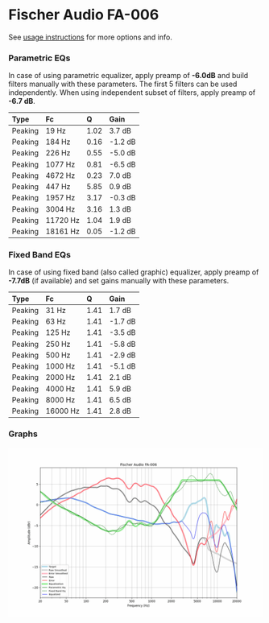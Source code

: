 # Fischer Audio FA-006
See [usage instructions](https://github.com/jaakkopasanen/AutoEq#usage) for more options and info.

### Parametric EQs
In case of using parametric equalizer, apply preamp of **-6.0dB** and build filters manually
with these parameters. The first 5 filters can be used independently.
When using independent subset of filters, apply preamp of **-6.7 dB**.

| Type    | Fc       |    Q | Gain    |
|:--------|:---------|:-----|:--------|
| Peaking | 19 Hz    | 1.02 | 3.7 dB  |
| Peaking | 184 Hz   | 0.16 | -1.2 dB |
| Peaking | 226 Hz   | 0.55 | -5.0 dB |
| Peaking | 1077 Hz  | 0.81 | -6.5 dB |
| Peaking | 4672 Hz  | 0.23 | 7.0 dB  |
| Peaking | 447 Hz   | 5.85 | 0.9 dB  |
| Peaking | 1957 Hz  | 3.17 | -0.3 dB |
| Peaking | 3004 Hz  | 3.16 | 1.3 dB  |
| Peaking | 11720 Hz | 1.04 | 1.9 dB  |
| Peaking | 18161 Hz | 0.05 | -1.2 dB |

### Fixed Band EQs
In case of using fixed band (also called graphic) equalizer, apply preamp of **-7.7dB**
(if available) and set gains manually with these parameters.

| Type    | Fc       |    Q | Gain    |
|:--------|:---------|:-----|:--------|
| Peaking | 31 Hz    | 1.41 | 1.7 dB  |
| Peaking | 63 Hz    | 1.41 | -1.7 dB |
| Peaking | 125 Hz   | 1.41 | -3.5 dB |
| Peaking | 250 Hz   | 1.41 | -5.8 dB |
| Peaking | 500 Hz   | 1.41 | -2.9 dB |
| Peaking | 1000 Hz  | 1.41 | -5.1 dB |
| Peaking | 2000 Hz  | 1.41 | 2.1 dB  |
| Peaking | 4000 Hz  | 1.41 | 5.9 dB  |
| Peaking | 8000 Hz  | 1.41 | 6.5 dB  |
| Peaking | 16000 Hz | 1.41 | 2.8 dB  |

### Graphs
![](./Fischer%20Audio%20FA-006.png)